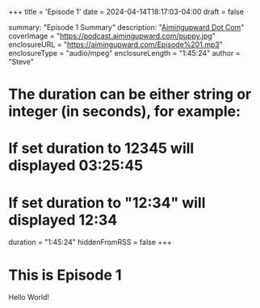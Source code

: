 +++
title = 'Episode 1'
date = 2024-04-14T18:17:03-04:00
draft = false

summary: "Episode 1 Summary"
description: "<a href='https://aimingupward.com'>Aimingupward Dot Com</a>"
coverImage = "https://podcast.aimingupward.com/puppy.jpg"
enclosureURL = "https://aimingupward.com/Episode%201.mp3"
enclosureType = "audio/mpeg"
enclosureLength = "1:45:24"
author = "Steve"
# The duration can be either string or integer (in seconds), for example:
# If set duration to 12345 will displayed 03:25:45
# If set duration to "12:34" will displayed 12:34
duration = "1:45:24"
hiddenFromRSS = false
+++

# This is Episode 1

Hello World!